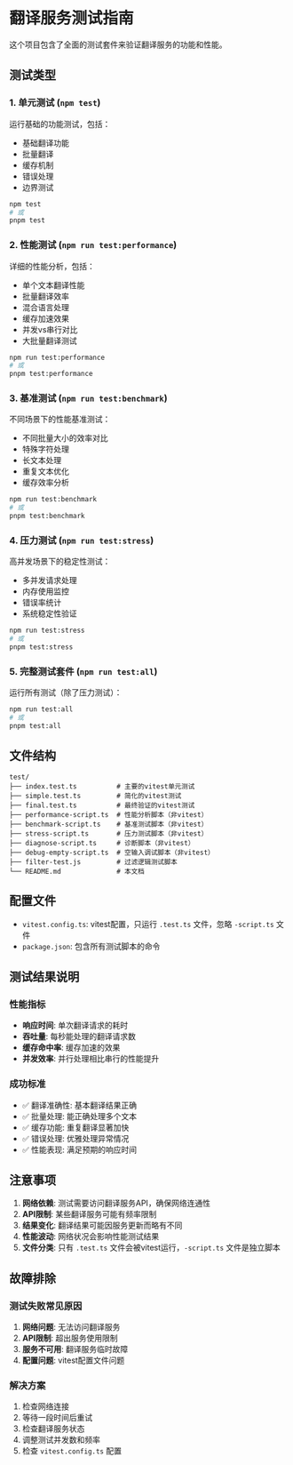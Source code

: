 # 翻译服务测试指南

这个项目包含了全面的测试套件来验证翻译服务的功能和性能。

## 测试类型

### 1. 单元测试 (`npm test`)
运行基础的功能测试，包括：
- 基础翻译功能
- 批量翻译
- 缓存机制
- 错误处理
- 边界测试

```bash
npm test
# 或
pnpm test
```

### 2. 性能测试 (`npm run test:performance`)
详细的性能分析，包括：
- 单个文本翻译性能
- 批量翻译效率
- 混合语言处理
- 缓存加速效果
- 并发vs串行对比
- 大批量翻译测试

```bash
npm run test:performance
# 或
pnpm test:performance
```

### 3. 基准测试 (`npm run test:benchmark`)
不同场景下的性能基准测试：
- 不同批量大小的效率对比
- 特殊字符处理
- 长文本处理
- 重复文本优化
- 缓存效率分析

```bash
npm run test:benchmark
# 或
pnpm test:benchmark
```

### 4. 压力测试 (`npm run test:stress`)
高并发场景下的稳定性测试：
- 多并发请求处理
- 内存使用监控
- 错误率统计
- 系统稳定性验证

```bash
npm run test:stress
# 或
pnpm test:stress
```

### 5. 完整测试套件 (`npm run test:all`)
运行所有测试（除了压力测试）：

```bash
npm run test:all
# 或
pnpm test:all
```

## 文件结构

```
test/
├── index.test.ts          # 主要的vitest单元测试
├── simple.test.ts         # 简化的vitest测试
├── final.test.ts          # 最终验证的vitest测试
├── performance-script.ts  # 性能分析脚本（非vitest）
├── benchmark-script.ts    # 基准测试脚本（非vitest）
├── stress-script.ts       # 压力测试脚本（非vitest）
├── diagnose-script.ts     # 诊断脚本（非vitest）
├── debug-empty-script.ts  # 空输入调试脚本（非vitest）
├── filter-test.js         # 过滤逻辑测试脚本
└── README.md              # 本文档
```

## 配置文件

- `vitest.config.ts`: vitest配置，只运行 `.test.ts` 文件，忽略 `-script.ts` 文件
- `package.json`: 包含所有测试脚本的命令

## 测试结果说明

### 性能指标
- **响应时间**: 单次翻译请求的耗时
- **吞吐量**: 每秒能处理的翻译请求数
- **缓存命中率**: 缓存加速的效果
- **并发效率**: 并行处理相比串行的性能提升

### 成功标准
- ✅ 翻译准确性: 基本翻译结果正确
- ✅ 批量处理: 能正确处理多个文本
- ✅ 缓存功能: 重复翻译显著加快
- ✅ 错误处理: 优雅处理异常情况
- ✅ 性能表现: 满足预期的响应时间

## 注意事项

1. **网络依赖**: 测试需要访问翻译服务API，确保网络连通性
2. **API限制**: 某些翻译服务可能有频率限制
3. **结果变化**: 翻译结果可能因服务更新而略有不同
4. **性能波动**: 网络状况会影响性能测试结果
5. **文件分类**: 只有 `.test.ts` 文件会被vitest运行，`-script.ts` 文件是独立脚本

## 故障排除

### 测试失败常见原因
1. **网络问题**: 无法访问翻译服务
2. **API限制**: 超出服务使用限制
3. **服务不可用**: 翻译服务临时故障
4. **配置问题**: vitest配置文件问题

### 解决方案
1. 检查网络连接
2. 等待一段时间后重试
3. 检查翻译服务状态
4. 调整测试并发数和频率
5. 检查 `vitest.config.ts` 配置
